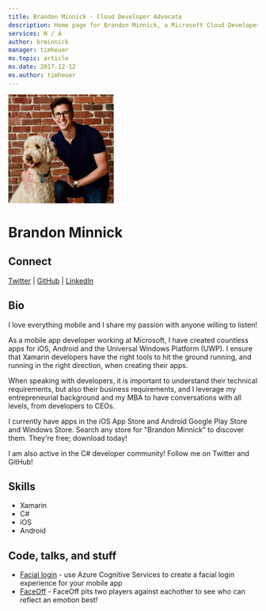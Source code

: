 ```yaml
---
title: Brandon Minnick - Cloud Developer Advocate
description: Home page for Brandon Minnick, a Microsoft Cloud Developer Advocate
services: N / A
author: brminnick
manager: timheuer
ms.topic: article
ms.date: 2017-12-12
ms.author: timheuer
---
```


![Image of Brandon Minnick](media/profiles/brandon-minnick.png)

# Brandon Minnick

## Connect
[Twitter](https://twitter.com/BrandonXamarin) | [GitHub](https://github.com/brminnick) | [LinkedIn](https://www.linkedin.com/in/brandon-minnick/)

## Bio
I love everything mobile and I share my passion with anyone willing to listen! 

As a mobile app developer working at Microsoft, I have created countless apps for iOS, Android and the Universal Windows Platform (UWP). I ensure that Xamarin developers have the right tools to hit the ground running, and running in the right direction, when creating their apps. 

When speaking with developers, it is important to understand their technical requirements, but also their business requirements, and I leverage my entrepreneurial background and my MBA to have conversations with all levels, from developers to CEOs.

I currently have apps in the iOS App Store and Android Google Play Store and Windows Store. Search any store for "Brandon Minnick" to discover them. They're free; download today! 

I am also active in the C# developer community! Follow me on Twitter and GitHub!

## Skills

* Xamarin
* C#
* iOS
* Android

## Code, talks, and stuff

* [Facial login](https://github.com/brminnick/FacialRecognitionLogin) - use Azure Cognitive Services to create a facial login experience for your mobile app
* [FaceOff](https://github.com/brminnick/FaceOff) - FaceOff pits two players against eachother to see who can reflect an emotion best!